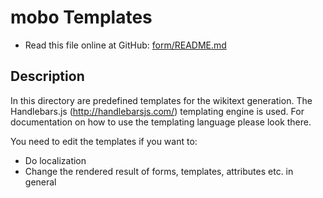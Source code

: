 # mobo Templates
* Read this file online at GitHub: [form/README.md](https://github.com/Fannon/mobo/blob/master/examples/init/mobo_template/README.md)

## Description
In this directory are predefined templates for the wikitext generation.
The Handlebars.js (http://handlebarsjs.com/) templating engine is used.
For documentation on how to use the templating language please look there.

You need to edit the templates if you want to:
 * Do localization
 * Change the rendered result of forms, templates, attributes etc. in general
